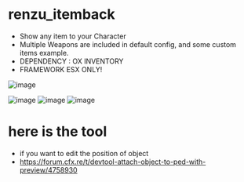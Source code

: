 # renzu_itemback
- Show any item to your Character
- Multiple Weapons are included in default config, and some custom items example.
- DEPENDENCY : OX INVENTORY
- FRAMEWORK ESX ONLY!

![image](https://user-images.githubusercontent.com/82306584/197387181-ab0957b4-b432-4461-8cf1-ece436538472.png)

![image](https://user-images.githubusercontent.com/82306584/192984062-9d57d413-0d32-4bbc-ab5a-3e17c584cebd.png)
![image](https://user-images.githubusercontent.com/82306584/192984202-bdcc96bd-f764-4d7b-a8ea-9444cc8bc354.png)
![image](https://user-images.githubusercontent.com/82306584/192984478-f248d17d-7f96-4d4f-af65-a6cba585ee9c.png)


# here is the tool
- if you want to edit the position of object
- https://forum.cfx.re/t/devtool-attach-object-to-ped-with-preview/4758930

